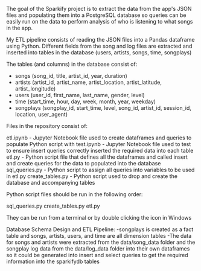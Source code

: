 The goal of the Sparkify project is to extract the data from the app's JSON files and populating them into a PostgreSQL database so queries
 can be easily run on the data to perform analysis of who is listening to what songs in the app.
 
 My ETL pipeline consists of reading the JSON files into a Pandas dataframe using Python.  Different fields from the song and log files are extracted
 and inserted into tables in the database (users, artists, songs, time, songplays)
 
 The tables (and columns) in the database consist of: 
 - songs (song_id, title, artist_id, year, duration)
 - artists (artist_id, artist_name, artist_location, artist_latitude, artist_longitude)
 - users (user_id, first_name, last_name, gender, level)
 - time (start_time, hour, day, week, month, year, weekday)
 - songplays (songplay_id, start_time, level, song_id, artist_id, session_id, location, user_agent)
 
 Files in the repository consist of:
 
 etl.ipynb - Jupyter Notebook file used to create dataframes and queries to populate Python script with
 test.ipynb - Jupyter Notebook file used to test to ensure insert queries correctly inserted the required data into each table
 etl.py - Python script file that defines all the dataframes and called insert and create queries for the data to populated into the database
 sql_queries.py - Python script to assign all queries into variables to be used in etl.py
 create_tables.py - Python script used to drop and create the database and accompanying tables
 
 Python script files should be run in the following order:
 
 sql_queries.py
 create_tables.py
 etl.py
 
 They can be run from a terminal or by double clicking the icon in Windows
 
 Database Schema Design and ETL Pipeline:
 -songplays is created as a fact table and songs, artists, users, and time are all dimension tables
 -The data for songs and artists were extracted from the data/song_data folder and the songplay log data from the data/log_data folder into their own
 dataframes so it could be generated into insert and select queries to get the required information into the sparkifydb tables